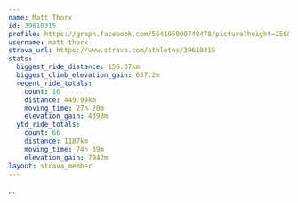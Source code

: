 ```yaml
---
name: Matt Thorx
id: 39610315
profile: https://graph.facebook.com/564195000748478/picture?height=256&width=256
username: matt-thorx
strava_url: https://www.strava.com/athletes/39610315
stats:
  biggest_ride_distance: 156.37km
  biggest_climb_elevation_gain: 637.2m
  recent_ride_totals:
    count: 16
    distance: 449.99km
    moving_time: 27h 20m
    elevation_gain: 4398m
  ytd_ride_totals:
    count: 66
    distance: 1187km
    moving_time: 74h 39m
    elevation_gain: 7942m
layout: strava_member
--- 
```

...
